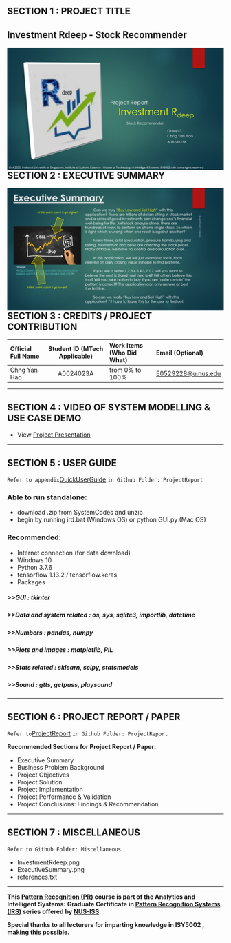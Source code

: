 ## SECTION 1 : PROJECT TITLE
## Investment Rdeep - Stock Recommender

<img src="Miscellaneous/InvestmentRdeep.png"
     style="float: left; margin-right: 0px;" />

---

## SECTION 2 : EXECUTIVE SUMMARY

<img src="Miscellaneous/ExecutiveSummary.png"
     style="float: left; margin-right: 0px;" />

---

## SECTION 3 : CREDITS / PROJECT CONTRIBUTION

| Official Full Name  | Student ID (MTech Applicable)  | Work Items (Who Did What) | Email (Optional) |
| :------------ |:---------------:| :-----| :-----|
| Chng Yan Hao | A0024023A | from 0% to 100% | E0529228@u.nus.edu |


---

## SECTION 4 : VIDEO OF SYSTEM MODELLING & USE CASE DEMO

- View [Project Presentation](https://youtu.be/4J2GSWl8D3I)

---

## SECTION 5 : USER GUIDE

`Refer to appendix`[QuickUserGuide](https://github.com/RyanChngYanHao/PRS-PT-2020-06-20-ISY5002-GRP3-Investment_Rdeep/blob/master/ProjectReport/QuickUserGuide.pdf) `in Github Folder: ProjectReport`

### Able to run standalone:

- download .zip from SystemCodes and unzip
- begin by running ird.bat (Windows OS) or python GUI.py (Mac OS)

### Recommended: 
- Internet connection (for data download)
- Windows 10
- Python 3.7.6
- tensorflow 1.13.2 / tensorflow.keras
- Packages
#####     >>GUI 			: tkinter
#####     >>Data and system related 	: os, sys, sqlite3, importlib, datetime
#####     >>Numbers 			: pandas, numpy
#####     >>Plots and Images 		: matplotlib, PIL
#####     >>Stats related		: sklearn, scipy, statsmodels
#####     >>Sound			: gtts, getpass, playsound

---
## SECTION 6 : PROJECT REPORT / PAPER

`Refer to`[ProjectReport](https://github.com/RyanChngYanHao/PRS-PT-2020-06-20-ISY5002-GRP3-Investment_Rdeep/blob/master/ProjectReport/ProjectReport.pdf) `in Github Folder: ProjectReport`

**Recommended Sections for Project Report / Paper:**
- Executive Summary
- Business Problem Background
- Project Objectives
- Project Solution
- Project Implementation
- Project Performance & Validation
- Project Conclusions: Findings & Recommendation

---
## SECTION 7 : MISCELLANEOUS

`Refer to Github Folder: Miscellaneous`

- InvestmentRdeep.png
- ExecutiveSummary.png
- references.txt

---

**This [Pattern Recognition (PR)](https://www.iss.nus.edu.sg/executive-education/course/detail/machine-reasoning "Pattern Recognition") course is part of the Analytics and Intelligent Systems:** 
**Graduate Certificate in [Pattern Recognition Systems (IRS)](https://www.iss.nus.edu.sg/stackable-certificate-programmes/intelligent-systems "Intelligent Reasoning Systems") series offered by [NUS-ISS](https://www.iss.nus.edu.sg "Institute of Systems Science, National University of Singapore").**

**Special thanks to all lecturers for imparting knowledge in ISY5002 , making this possible.**

